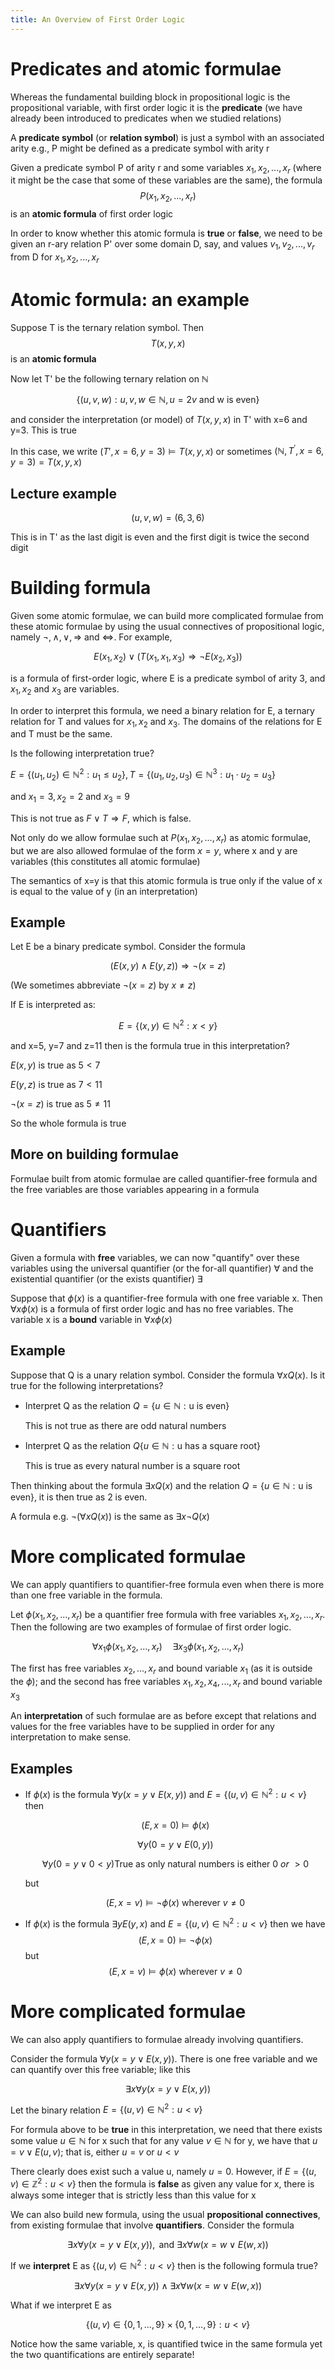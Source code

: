 ```yaml
---
title: An Overview of First Order Logic
---
```


# Predicates and atomic formulae

Whereas the fundamental building block in propositional logic is the
propositional variable, with first order logic it is the **predicate**
(we have already been introduced to predicates when we studied
relations)

A **predicate symbol** (or **relation symbol**) is just a symbol with an
associated arity e.g., P might be defined as a predicate symbol with
arity r

Given a predicate symbol P of arity r and some variables
$x_1,x_2,...,x_r$ (where it might be the case that some of these
variables are the same), the formula $$P(x_1,x_2,...,x_r)$$ is an
**atomic formula** of first order logic

In order to know whether this atomic formula is **true** or **false**,
we need to be given an r-ary relation P' over some domain D, say, and
values $v_1,v_2,...,v_r$ from D for $x_1,x_2,...,x_r$

# Atomic formula: an example

Suppose T is the ternary relation symbol. Then $$T(x,y,x)$$ is an
**atomic formula**

Now let T' be the following ternary relation on $\mathbb{N}$

$$
\{(u,v,w): u,v,w\in \mathbb{N}, u=2v \  \text{and w is even}\}
$$

and consider the interpretation (or model) of $T(x,y,x)$ in T' with x=6 and
y=3. This is true

In this case, we write $(T',x=6,y=3) \models T(x,y,x)$ or sometimes
$\left( \mathbb { N } , T ^ { \prime } , x = 6 , y = 3 \right) = T ( x , y , x )$

## Lecture example

$$
(u,v,w)=(6,3,6)
$$

This is in T' as the last digit is even and the
first digit is twice the second digit

# Building formula

Given some atomic formulae, we can build more complicated formulae from
these atomic formulae by using the usual connectives of propositional
logic, namely $\lnot,\land, \lor, \Rightarrow$ and $\Leftrightarrow$.
For example,

$$
E \left( x _ { 1 } , x _ { 2 } \right) \vee \left( T \left( x _ { 1 } , x _ { 1 } , x _ { 3 } \right) \Rightarrow \neg E \left( x _ { 2 } , x _ { 3 } \right) \right)
$$

is a formula of first-order logic, where E is a predicate symbol of
arity 3, and $x_1,x_2$ and $x_3$ are variables.

In order to interpret this formula, we need a binary relation for E, a
ternary relation for T and values for $x_1,x_2$ and $x_3$. The domains
of the relations for E and T must be the same.

Is the following interpretation true?

$E = \left\{ \left( u _ { 1 } , u _ { 2 } \right) \in \mathbb { N } ^ { 2 } : u _ { 1 } \leq u _ { 2 } \right\} , T = \left\{ \left( u _ { 1 } , u _ { 2 } , u _ { 3 } \right) \in \mathbb { N } ^ { 3 } : u _ { 1 } \cdot u _ { 2 } = u _ { 3 } \right\}$

and $x_1=3,x_2=2$ and $x_3=9$

This is not true as $F\lor T\Rightarrow F$, which is false.

Not only do we allow formulae such at $P(x_1,x_2,...,x_r)$ as atomic
formulae, but we are also allowed formulae of the form $x=y$, where x
and y are variables (this constitutes all atomic formulae)

The semantics of x=y is that this atomic formula is true only if the
value of x is equal to the value of y (in an interpretation)

## Example

Let E be a binary predicate symbol. Consider the formula

$$
( E ( x , y ) \wedge E ( y , z ) ) \Rightarrow \neg ( x = z )
$$

(We sometimes abbreviate $\lnot(x=z)$ by $x\neq z$)

If E is interpreted as:

$$
E = \left\{ ( x , y ) \in \mathbb { N } ^ { 2 } : x < y \right\}
$$

and x=5, y=7 and z=11 then is the formula true in this interpretation?

$E(x,y)$ is true as $5<7$

$E(y,z)$ is true as $7<11$

$\lnot(x=z)$ is true as $5\neq 11$

So the whole formula is true

## More on building formulae

Formulae built from atomic formulae are called quantifier-free formula
and the free variables are those variables appearing in a formula

# Quantifiers

Given a formula with **free** variables, we can now "quantify" over
these variables using the universal quantifier (or the for-all
quantifier) $\forall$ and the existential quantifier (or the exists
quantifier) $\exists$

Suppose that $\phi(x)$ is a quantifier-free formula with one free
variable x. Then $\forall x \phi (x)$ is a formula of first order logic
and has no free variables. The variable x is a **bound** variable in
$\forall x \phi (x)$

## Example

Suppose that Q is a unary relation symbol. Consider the formula
$\forall x Q(x)$. Is it true for the following interpretations?

- Interpret Q as the relation
  $Q=\{u \in \mathbb{ N }: \text{u is even}\}$

  This is not true as there are odd natural numbers

- Interpret Q as the relation
  $Q\{u\in \mathbb{ N }: \text{u has a square root}\}$

  This is true as every natural number is a square root

Then thinking about the formula $\exists x Q(x)$ and the relation
$Q=\{u \in \mathbb{ N }: \text{u is even}\}$, it is then true as 2 is
even.

A formula e.g. $\lnot(\forall x Q(x))$ is the same as
$\exists x \lnot Q(x)$

# More complicated formulae

We can apply quantifiers to quantifier-free formula even when there is
more than one free variable in the formula.

Let $\phi(x_1,x_2,...,x_r)$ be a quantifier free formula with free
variables $x_1,x_2,...,x_r$. Then the following are two examples of
formulae of first order logic.

$$
\forall x _ { 1 } \phi \left( x _ { 1 } , x _ { 2 } , \ldots , x _ { r } \right) \quad \exists x _ { 3 } \phi \left( x _ { 1 } , x _ { 2 } , \ldots , x _ { r } \right)
$$

The first has free variables $x_2,...,x_r$ and bound variable $x_1$ (as
it is outside the $\phi$); and the second has free variables
$x_1,x_2,x_4,...,x_r$ and bound variable $x_3$

An **interpretation** of such formulae are as before except that
relations and values for the free variables have to be supplied in order
for any interpretation to make sense.

## Examples

- If $\phi(x)$ is the formula $\forall y(x=y \lor E(x,y))$ and
  $E = \left\{ ( u , v ) \in \mathbb { N } ^ { 2 } : u < v \right\}$
  then

  $$
  ( E , x = 0 ) \models \phi ( x )
  $$

  $$
  \forall y (0=y \lor E(0,y))
  $$

  $$
  \forall y (0=y \lor 0<y) \text{True as only natural numbers is either} \ 0 \ or \ >0
  $$

  but

  $$
  (E,x=v)\models \lnot\phi (x) \ \text{wherever} \ v\neq 0
  $$

- If $\phi(x)$ is the formula $\exists y E(y,x)$ and
  $E = \left\{ ( u , v ) \in \mathbb { N } ^ { 2 } : u < v \right\}$
  then we have
  $$
  (E,x=0)\models \lnot \phi (x)
  $$
  but
  $$
  (E,x=v)\models \phi (x) \ \text{wherever} \  v\neq 0
  $$

# More complicated formulae

We can also apply quantifiers to formulae already involving
quantifiers.

Consider the formula $\forall y(x=y \lor E(x,y))$. There is one free
variable and we can quantify over this free variable; like this

$$
\exists x \forall y ( x = y \vee E ( x , y ) )
$$

Let the binary relation $E = \left\{ ( u , v ) \in \mathbb { N } ^ { 2 } : u < v \right\}$

For formula above to be **true** in this interpretation, we need that
there exists some value $u\in \mathbb{ N }$ for x such that for any
value $v\in \mathbb{ N }$ for y, we have that $u=v\lor E(u,v)$; that is,
either $u=v$ or $u<v$

There clearly does exist such a value u, namely $u=0$. However, if
$E = \left\{ ( u , v ) \in \mathbb { Z } ^ { 2 } : u < v \right\}$ then
the formula is **false** as given any value for x, there is always some
integer that is strictly less than this value for x

We can also build new formula, using the usual **propositional connectives**, from existing formulae that involve **quantifiers**.
Consider the formula

$$
\exists x \forall y ( x = y \vee E ( x , y ) ) , \text { and } \exists x \forall w ( x = w \vee E ( w , x ) )
$$

If we **interpret** E as
$\left\{ ( u , v ) \in \mathbb { N } ^ { 2 } : u < v \right\}$ then is
the following formula true?

$$
\exists x \forall y ( x = y \vee E ( x , y ) ) \wedge \exists x \forall w ( x = w \vee E ( w , x ) )
$$

What if we interpret E as

$$
\{ ( u , v ) \in \{ 0,1 , \ldots , 9 \} \times \{ 0,1 , \ldots , 9 \} : u < v \}
$$

Notice how the same variable, x, is quantified twice in the same formula
yet the two quantifications are entirely separate!
